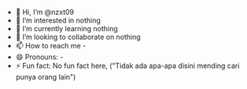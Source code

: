 - 👋 Hi, I’m @nzxt09
- 👀 I’m interested in nothing
- 🌱 I’m currently learning nothing
- 💞️ I’m looking to collaborate on nothing
- 📫 How to reach me -
- 😄 Pronouns: -
- ⚡ Fun fact: No fun fact here, ("Tidak ada apa-apa disini mending cari punya orang lain") 

<!---
nzxt09/nzxt09 is a ✨ special ✨ repository because its `README.md` (this file) appears on your GitHub profile.
You can click the Preview link to take a look at your changes.
--->
